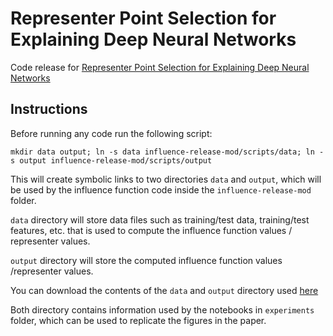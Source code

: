 # Representer Point Selection for Explaining Deep Neural Networks

Code release for [Representer Point Selection for Explaining Deep Neural Networks](link.to.follow)


## Instructions

Before running any code run the following script:

```
mkdir data output; ln -s data influence-release-mod/scripts/data; ln -s output influence-release-mod/scripts/output
```

This will create symbolic links to two directories `data` and `output`, which will be used by the influence function code inside the `influence-release-mod` folder.

`data` directory will store data files such as training/test data, training/test features, etc. that is used to compute the influence function values / representer values.

`output` directory will store the computed influence function values /representer values.

You can download the contents of the `data` and `output` directory used [here](https://drive.google.com/drive/u/1/folders/1juHGib-4qo7kpNoVS2vq-jmD2rey-yhg)

Both directory contains information used by the notebooks in `experiments` folder, which can be used to replicate the figures in the paper.
